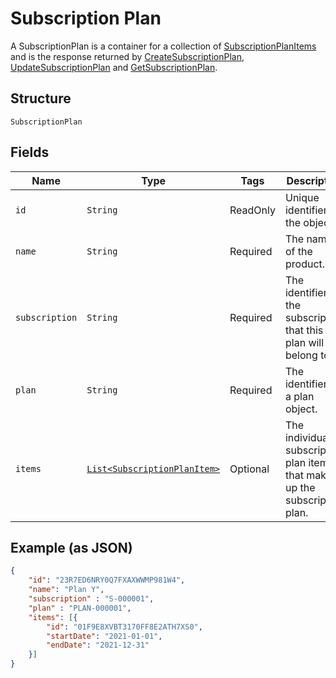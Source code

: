 
# Subscription Plan

A SubscriptionPlan is a container for a collection of [SubscriptionPlanItems](/doc.models/subscription-plan-item.md) and is the response returned by [CreateSubscriptionPlan](/doc/subscription-plan.md#create-subscription-plan), [UpdateSubscriptionPlan](/doc/subscription-plan.md#update-subscription-plan) and [GetSubscriptionPlan](/doc/subscription-plan.md#get-subscription-plan).

## Structure

`SubscriptionPlan`

## Fields

| Name | Type | Tags | Description | Getter |
|  --- | --- | --- | --- | --- |
| `id` | `String` | ReadOnly | Unique identifier for the object. | String getId() |
| `name` | `String` | Required | The name of the product. | String getName() |
| `subscription` | `String` | Required | The identifier of the subscription that this plan will belong to. | String getSubscription() |
| `plan` | `String` | Required | The identifier of a plan object. | String getPlan() |
| `items` | [`List<SubscriptionPlanItem>`](/doc/models/subscription-plan-item.md) | Optional | The individual subscription plan items that make up the subscription plan. | List<SubscriptionPlanItem> getItems() |

## Example (as JSON)

```json
{
    "id": "23R7ED6NRY0Q7FXAXWWMP981W4",
    "name": "Plan Y",
    "subscription" : "S-000001",
    "plan" : "PLAN-000001",
    "items": [{
        "id": "01F9E8XVBT3170FF8E2ATH7XS0",
        "startDate": "2021-01-01",
        "endDate": "2021-12-31"
    }]
}
```
